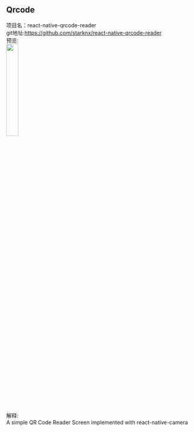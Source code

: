 ## Qrcode<br>


项目名：react-native-qrcode-reader<br>
git地址:https://github.com/starknx/react-native-qrcode-reader<br>
预览:<br>
<img src="https://raw.githubusercontent.com/lazaronixon/react-native-qrcode-reader/master/screenshots/screen.png" width="25%"/><br>
解释:<br>
A simple QR Code Reader Screen implemented with react-native-camera<br>
